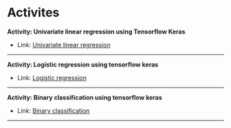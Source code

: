 # Activites
**Activity: Univariate linear regression using Tensorflow Keras**
* Link: [Univariate linear regression](https://youtu.be/eyXynZTshP0?t=174)
---
**Activity: Logistic regression using tensorflow keras**
* Link: [Logistic regression](https://youtu.be/eyXynZTshP0?t=174)
---
**Activity: Binary classification using tensorflow keras**
* Link: [Binary classification](https://youtu.be/eyXynZTshP0?t=174)
---
